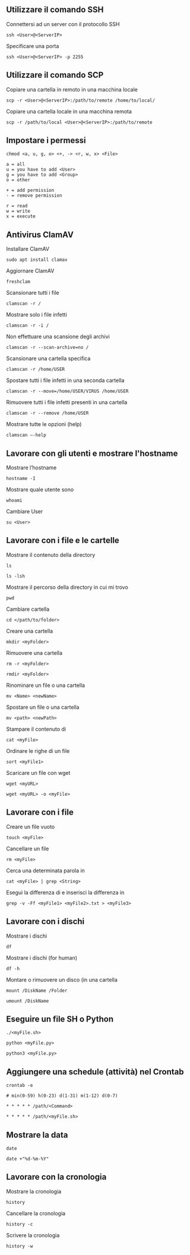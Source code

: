 ## Utilizzare il comando SSH

Connettersi ad un server con il protocollo SSH

	ssh <User>@<ServerIP>

Specificare una porta
	
	ssh <User>@<ServerIP> -p 2255

## Utilizzare il comando SCP

Copiare una cartella in remoto in una macchina locale

	scp -r <User>@<ServerIP>:/path/to/remote /home/to/local/

Copiare una cartella locale in una macchina remota

	scp -r /path/to/local <User>@<ServerIP>:/path/to/remote

## Impostare i permessi

	chmod <a, u, g, o> <+, -> <r, w, x> <File>

	a = all
	u = you have to add <User>
	g = you have to add <Group>
	o = other

	+ = add permission
	- = remove permission

	r = read
	w = write
	x = execute
	
## Antivirus ClamAV

Installare ClamAV

	sudo apt install clamav

Aggiornare ClamAV

	freshclam

Scansionare tutti i file

	clamscan -r /

Mostrare solo i file infetti

	clamscan -r -i /

Non effettuare una scansione degli archivi

	clamscan -r --scan-archive=no /

Scansionare una cartella specifica

	clamscan -r /home/USER

Spostare tutti i file infetti in una seconda cartella

	clamscan -r --move=/home/USER/VIRUS /home/USER

Rimuovere tutti i file infetti presenti in una cartella

	clamscan -r --remove /home/USER

Mostrare tutte le opzioni (help)

	clamscan –-help

## Lavorare con gli utenti e mostrare l'hostname

Mostrare l’hostname

	hostname -I
	
Mostrare quale utente sono
	
	whoami

Cambiare User
	
	su <User>

## Lavorare con i file e le cartelle

Mostrare il contenuto della directory

	ls
	
	ls -lsh

Mostrare il percorso della directory in cui mi trovo

	pwd

Cambiare cartella

	cd </path/to/folder>

Creare una cartella
	
	mkdir <myFolder>
	
Rimuovere una cartella
	
	rm -r <myFolder>
	
	rmdir <myFolder>

Rinominare un file o una cartella
	
	mv <Name> <newName>
	
Spostare un file o una cartella
	
	mv <path> <newPath>

Stampare il contenuto di <myFile>

	cat <myFile>

Ordinare le righe di un file

	sort <myFile1>

Scaricare un file con wget

	wget <myURL>

	wget <myURL> -o <myFile>

## Lavorare con i file


Creare un file vuoto

	touch <myFile>

Cancellare un file

	rm <myFile>
	
Cerca una determinata parola in <myFile>

	cat <myFile> | grep <String>

Esegui la differenza di <myFile1> e <myFile2> inserisci la differenza in <myFile3>

	grep -v -Ff <myFile1> <myFile2>.txt > <myFile3>
	
## Lavorare con i dischi

Mostrare i dischi

	df

Mostrare i dischi (for human)

	df -h

Montare o rimuovere un disco (in una cartella

	mount /DiskName /Folder

	umount /DiskName
	
## Eseguire un file SH o Python
	
	./<myFile.sh>
	
	python <myFile.py>
	
	python3 <myFile.py>
	
## Aggiungere una schedule (attività) nel Crontab

	crontab -e

	# min(0-59) h(0-23) d(1-31) m(1-12) d(0-7)
	
	* * * * * /path/<Command>
	
	* * * * * /path/<myFile.sh>

## Mostrare la data

	date

	date +"%d-%m-%Y"
	
## Lavorare con la cronologia

Mostrare la cronologia

	history

Cancellare la cronologia

	history -c

Scrivere la cronologia

	history -w
